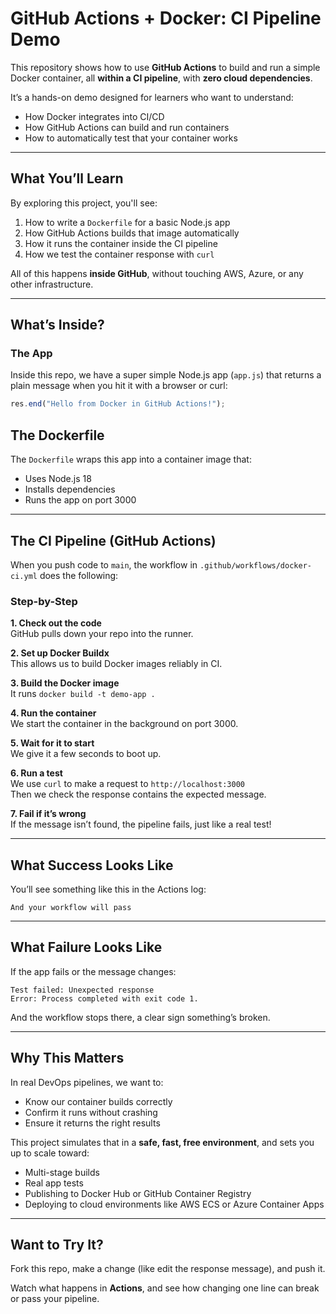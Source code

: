 # GitHub Actions + Docker: CI Pipeline Demo

This repository shows how to use **GitHub Actions** to build and run a simple Docker container, all **within a CI pipeline**, with **zero cloud dependencies**.

It’s a hands-on demo designed for learners who want to understand:

- How Docker integrates into CI/CD
- How GitHub Actions can build and run containers
- How to automatically test that your container works



---

## What You’ll Learn

By exploring this project, you'll see:

1. How to write a `Dockerfile` for a basic Node.js app  
2. How GitHub Actions builds that image automatically  
3. How it runs the container inside the CI pipeline  
4. How we test the container response with `curl`  

All of this happens **inside GitHub**, without touching AWS, Azure, or any other infrastructure.

---

## What’s Inside?

### The App

Inside this repo, we have a super simple Node.js app (`app.js`) that returns a plain message when you hit it with a browser or curl:

```js
res.end("Hello from Docker in GitHub Actions!");
```

## The Dockerfile

The `Dockerfile` wraps this app into a container image that:

- Uses Node.js 18  
- Installs dependencies  
- Runs the app on port 3000  

---

## The CI Pipeline (GitHub Actions)

When you push code to `main`, the workflow in `.github/workflows/docker-ci.yml` does the following:

### Step-by-Step

**1. Check out the code**  
GitHub pulls down your repo into the runner.

**2. Set up Docker Buildx**  
This allows us to build Docker images reliably in CI.

**3. Build the Docker image**  
It runs `docker build -t demo-app .`

**4. Run the container**  
We start the container in the background on port 3000.

**5. Wait for it to start**  
We give it a few seconds to boot up.

**6. Run a test**  
We use `curl` to make a request to `http://localhost:3000`  
Then we check the response contains the expected message.

**7. Fail if it’s wrong**  
If the message isn’t found, the pipeline fails, just like a real test!

---

## What Success Looks Like

You’ll see something like this in the Actions log:

```
And your workflow will pass
```
---

## What Failure Looks Like

If the app fails or the message changes:
```
Test failed: Unexpected response
Error: Process completed with exit code 1.
```

And the workflow stops there, a clear sign something’s broken.

---

## Why This Matters

In real DevOps pipelines, we want to:

- Know our container builds correctly  
- Confirm it runs without crashing  
- Ensure it returns the right results  

This project simulates that in a **safe, fast, free environment**, and sets you up to scale toward:

- Multi-stage builds  
- Real app tests  
- Publishing to Docker Hub or GitHub Container Registry  
- Deploying to cloud environments like AWS ECS or Azure Container Apps  

---

## Want to Try It?

Fork this repo, make a change (like edit the response message), and push it.

Watch what happens in **Actions**, and see how changing one line can break or pass your pipeline.
